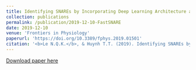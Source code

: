 ```yaml
---
title: Identifying SNAREs by Incorporating Deep Learning Architecture and Amino Acid Embedding Representation
collection: publications
permalink: /publication/2019-12-10-FastSNARE
date: 2019-12-10
venue: 'Frontiers in Physiology'
paperurl: 'https://doi.org/10.3389/fphys.2019.01501'
citation: '<b>Le N.Q.K.</b>, & Huynh T.T. (2019). Identifying SNAREs by Incorporating Deep Learning Architecture and Amino Acid Embedding Representation. <i>Frontiers in Physiology</i>, 10:1501.'
---
```


[Download paper here](https://doi.org/10.3389/fphys.2019.01501)
